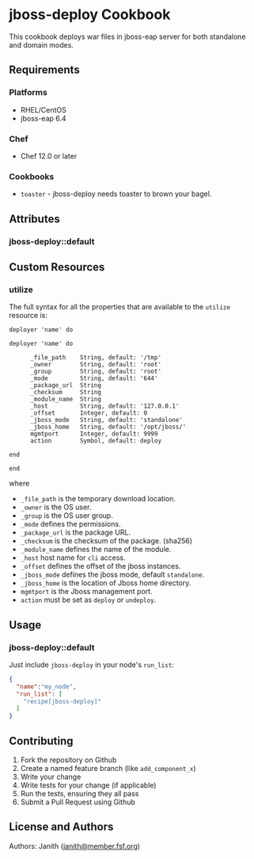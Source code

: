 # jboss-deploy Cookbook

This cookbook deploys war files in jboss-eap server for both standalone and domain modes. 

## Requirements

### Platforms

- RHEL/CentOS
- jboss-eap 6.4

### Chef

- Chef 12.0 or later

### Cookbooks

- `toaster` - jboss-deploy needs toaster to brown your bagel.

## Attributes


### jboss-deploy::default

## Custom Resources

### utilize

The full syntax for all the properties that are available to the `utilize` resource is:

```
deployer 'name' do
    
deployer 'name' do
    
      _file_path 	String, default: '/tmp'
      _owner 		String, default: 'root'
      _group 		String, default: 'root'
      _mode 		String, default: '644'
      _package_url 	String
      _checksum 	String
      _module_name 	String
      _host 		String, default: '127.0.0.1'
      _offset 		Integer, default: 0
      _jboss_mode 	String, default: 'standalone'
      _jboss_home 	String, default: '/opt/jboss/'
      mgmtport 		Integer, default: 9999
      action        Symbol, default: deploy
      
end
      
end

```
where

* `_file_path` is the temporary download location.
* `_owner` is the OS user.
* `_group` is the OS user group.
* `_mode` defines the permissions.
* `_package_url` is the package URL.
* `_checksum` is the checksum of the package. (sha256)
* `_module_name` defines the name of the module.
* `_host` host name for `cli` access.
* `_offset` defines the offset of the jboss instances.
* `_jboss_mode` defines the jboss mode, default `standalone`.
* `_jboss_home` is the location of Jboss home directory.
* `mgmtport` is the Jboss management port.
* `action` must be set as `deploy` or `undeploy`.


## Usage

### jboss-deploy::default

Just include `jboss-deploy` in your node's `run_list`:

```json
{
  "name":"my_node",
  "run_list": [
    "recipe[jboss-deploy]"
  ]
}
```

## Contributing

1. Fork the repository on Github
2. Create a named feature branch (like `add_component_x`)
3. Write your change
4. Write tests for your change (if applicable)
5. Run the tests, ensuring they all pass
6. Submit a Pull Request using Github

## License and Authors

Authors: Janith (janith@member.fsf.org)

